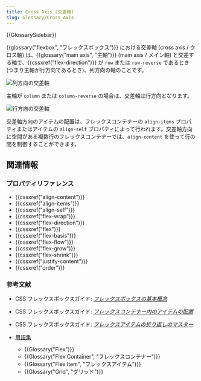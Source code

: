 ```yaml
---
title: Cross Axis (交差軸)
slug: Glossary/Cross_Axis
---
```


{{GlossarySidebar}}

{{glossary("flexbox", "フレックスボックス")}} における交差軸 (cross axis / クロス軸) は、{{glossary("main axis", "主軸")}} (main axis / メイン軸) と交差する軸で、{{cssxref("flex-direction")}} が `row` または `row-reverse` であるとき (つまり主軸が行方向であるとき)、列方向の軸のことです。

![列方向の交差軸](basics3.png)

主軸が `column` または `column-reverse` の場合は、交差軸は行方向となります。

![行方向の交差軸](basics4.png)

交差軸方向のアイテムの配置は、フレックスコンテナーの `align-items` プロパティまたはアイテムの `align-self` プロパティによって行われます。交差軸方向に空間がある複数行のフレックスコンテナーでは、`align-content` を使って行の間を制御することができます。

## 関連情報

### プロパティリファレンス

- {{cssxref("align-content")}}
- {{cssxref("align-items")}}
- {{cssxref("align-self")}}
- {{cssxref("flex-wrap")}}
- {{cssxref("flex-direction")}}
- {{cssxref("flex")}}
- {{cssxref("flex-basis")}}
- {{cssxref("flex-flow")}}
- {{cssxref("flex-grow")}}
- {{cssxref("flex-shrink")}}
- {{cssxref("justify-content")}}
- {{cssxref("order")}}

### 参考文献

- CSS フレックスボックスガイド: _[フレックスボックスの基本概念](/ja/docs/Web/CSS/CSS_Flexible_Box_Layout/Basic_Concepts_of_Flexbox)_
- CSS フレックスボックスガイド: _[フレックスコンテナー内のアイテムの配置](/ja/docs/Web/CSS/CSS_Flexible_Box_Layout/Aligning_Items_in_a_Flex_Container)_
- CSS フレックスボックスガイド: _[フレックスアイテムの折り返しのマスター](/ja/docs/Web/CSS/CSS_Flexible_Box_Layout/Mastering_Wrapping_of_Flex_Items)_
- [用語集](/ja/docs/Glossary)

  - {{Glossary("Flex")}}
  - {{Glossary("Flex Container", "フレックスコンテナー")}}
  - {{Glossary("Flex Item", "フレックスアイテム")}}
  - {{Glossary("Grid", "グリッド")}}
